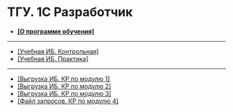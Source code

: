 # ТГУ. 1С Разработчик

- __[[О программе обучения]](about.md)__
---
- [[Учебная ИБ. Контрольная]](1CDevTest)
- [[Учебная ИБ. Практика]](1CDevTest)
---
- [[Выгрузка ИБ. КР по модулю 1]](1CDevTestUnload/Test_Module_1.dt)
- [[Выгрузка ИБ. КР по модулю 2]](1CDevTestUnload/Test_Module_2.dt)
- [[Выгрузка ИБ. КР по модулю 3]](1CDevTestUnload/Test_Module_3.dt)
- [[Файл запросов. КР по модулю 4]](M4SQL_IB/SavedQuerys/Module4_Test.txt)
